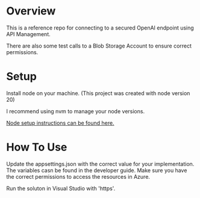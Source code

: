 # Overview
This is a reference repo for connecting to a secured OpenAI endpoint using API Management.

There are also some test calls to a Blob Storage Account to ensure correct permissions.

# Setup

Install node on your machine. (This project was created with node version 20)

I recommend using nvm to manage your node versions. 

[Node setup instructions can be found here.](https://nodejs.org/en/learn/getting-started/how-to-install-nodejs)

# How To Use

Update the appsettings.json with the correct value for your implementation. The variables casn be found in the developer guide.
Make sure you have the correct permissions to access the resources in Azure.

Run the soluton in Visual Studio with 'https'.